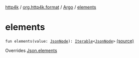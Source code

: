[http4k](../../index.md) / [org.http4k.format](../index.md) / [Argo](index.md) / [elements](./elements.md)

# elements

`fun elements(value: `[`JsonNode`](http://argo.sourceforge.net/javadoc/argo/jdom/JsonNode.html)`): `[`Iterable`](https://kotlinlang.org/api/latest/jvm/stdlib/kotlin.collections/-iterable/index.html)`<`[`JsonNode`](http://argo.sourceforge.net/javadoc/argo/jdom/JsonNode.html)`>` [(source)](https://github.com/http4k/http4k/blob/master/http4k-format-argo/src/main/kotlin/org/http4k/format/Argo.kt#L60)

Overrides [Json.elements](../-json/elements.md)

